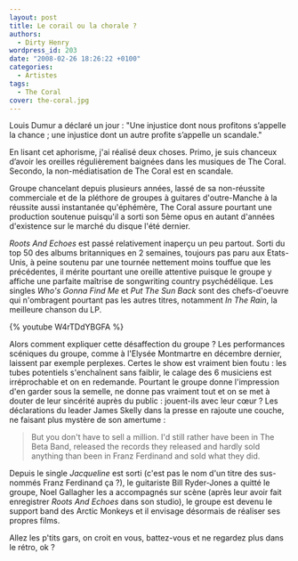 ```yaml
---
layout: post
title: Le corail ou la chorale ?
authors:
  - Dirty Henry
wordpress_id: 203
date: "2008-02-26 18:26:22 +0100"
categories:
  - Artistes
tags:
  - The Coral
cover: the-coral.jpg
---
```


Louis Dumur a déclaré un jour : "Une injustice dont nous profitons s’appelle la
chance ; une injustice dont un autre profite s’appelle un scandale."

En lisant cet aphorisme, j'ai réalisé deux choses. Primo, je suis chanceux
d’avoir les oreilles régulièrement baignées dans les musiques de The Coral.
Secondo, la non-médiatisation de The Coral est en scandale.

Groupe chancelant depuis plusieurs années, lassé de sa non-réussite commerciale
et de la pléthore de groupes à guitares d'outre-Manche à la réussite aussi
instantanée qu'éphémère, The Coral assure pourtant une production soutenue
puisqu'il a sorti son 5ème opus en autant d'années d'existence sur le marché du
disque l'été dernier.

_Roots And Echoes_ est passé relativement inaperçu un peu partout. Sorti du top
50 des albums britanniques en 2 semaines, toujours pas paru aux Etats-Unis, à
peine soutenu par une tournée nettement moins touffue que les précédentes, il
mérite pourtant une oreille attentive puisque le groupe y affiche une parfaite
maîtrise de songwriting country psychédélique. Les singles _Who's Gonna Find Me_
et _Put The Sun Back_ sont des chefs-d'oeuvre qui n'ombragent pourtant pas les
autres titres, notamment _In The Rain_, la meilleure chanson du LP.

{% youtube W4rTDdYBGFA %}

Alors comment expliquer cette désaffection du groupe ? Les performances
scéniques du groupe, comme à l'Elysée Montmartre en décembre dernier, laissent
par exemple perplexes. Certes le show est vraiment bien foutu : les tubes
potentiels s'enchaînent sans faiblir, le calage des 6 musiciens est
irréprochable et on en redemande. Pourtant le groupe donne l'impression d'en
garder sous la semelle, ne donne pas vraiment tout et on se met à douter de leur
sincérité auprès du public : jouent-ils avec leur cœur ? Les déclarations du
leader James Skelly dans la presse en rajoute une couche, ne faisant plus
mystère de son amertume :

> But you don't have to sell a million. I'd still rather have been in The Beta
> Band, released the records they released and hardly sold anything than been in
> Franz Ferdinand and sold what they did.

Depuis le single _Jacqueline_ est sorti (c'est pas le nom d'un titre des
sus-nommés Franz Ferdinand ça ?), le guitariste Bill Ryder-Jones a quitté le
groupe, Noel Gallagher les a accompagnés sur scène (après leur avoir fait
enregistrer _Roots And Echoes_ dans son studio), le groupe est devenu le support
band des Arctic Monkeys et il envisage désormais de réaliser ses propres films.

Allez les p'tits gars, on croit en vous, battez-vous et ne regardez plus dans le
rétro, ok ?
